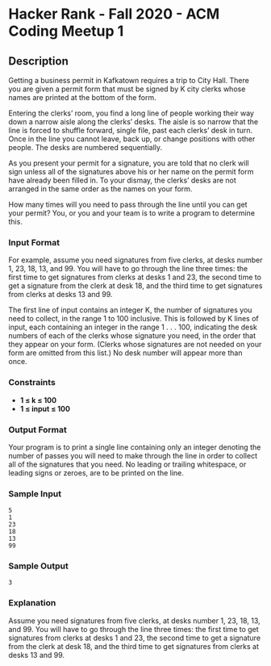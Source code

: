 # Hacker Rank - Fall 2020 - ACM Coding Meetup 1

## Description

Getting a business permit in Kafkatown requires a trip to City Hall. There you are given a permit form that must be signed by K city clerks whose names are printed at the bottom of the form.

Entering the clerks’ room, you find a long line of people working their way down a narrow aisle along the clerks’ desks. The aisle is so narrow that the line is forced to shuffle forward, single file, past each clerks’ desk in turn. Once in the line you cannot leave, back up, or change positions with other people. The desks are numbered sequentially.

As you present your permit for a signature, you are told that no clerk will sign unless all of the signatures above his or her name on the permit form have already been filled in. To your dismay, the clerks’ desks are not arranged in the same order as the names on your form.

How many times will you need to pass through the line until you can get your permit? You, or you and your team is to write a program to determine this.

### Input Format

For example, assume you need signatures from five clerks, at desks number 1, 23, 18, 13, and 99. You will have to go through the line three times: the first time to get signatures from clerks at desks 1 and 23, the second time to get a signature from the clerk at desk 18, and the third time to get signatures from clerks at desks 13 and 99.

The first line of input contains an integer K, the number of signatures you need to collect, in the range 1 to 100 inclusive. This is followed by K lines of input, each containing an integer in the range 1 . . . 100, indicating the desk numbers of each of the clerks whose signature you need, in the order that they appear on your form. (Clerks whose signatures are not needed on your form are omitted from this list.) No desk number will appear more than once.

### Constraints

* **1 ≤ k ≤ 100**
* **1 ≤ input ≤ 100**

### Output Format

Your program is to print a single line containing only an integer denoting the number of passes you will need to make through the line in order to collect all of the signatures that you need. No leading or trailing whitespace, or leading signs or zeroes, are to be printed on the line.

### Sample Input

```
5
1
23
18
13
99
```

### Sample Output

```
3
```

### Explanation

Assume you need signatures from five clerks, at desks number 1, 23, 18, 13, and 99. You will have to go through the line three times: the first time to get signatures from clerks at desks 1 and 23, the second time to get a signature from the clerk at desk 18, and the third time to get signatures from clerks at desks 13 and 99.
